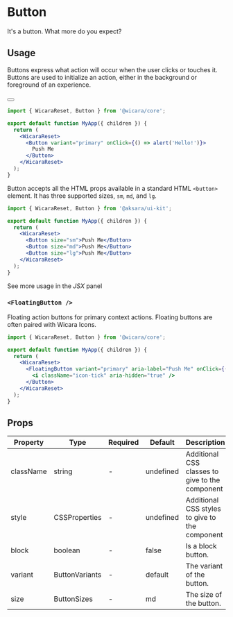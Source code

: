 # Button

It's a button. What more do you expect?

## Usage

Buttons express what action will occur when the user clicks or touches it. Buttons are used to initialize an action, either in the background or foreground of an experience.

### <Button />

```jsx
import { WicaraReset, Button } from '@wicara/core';

export default function MyApp({ children }) {
  return (
    <WicaraReset>
      <Button variant="primary" onClick={() => alert('Hello!')}>
        Push Me
      </Button>
    </WicaraReset>
  );
}
```

Button accepts all the HTML props available in a standard HTML `<button>` element. It has three supported sizes, `sm`, `md`, and `lg`.

```jsx
import { WicaraReset, Button } from '@aksara/ui-kit';

export default function MyApp({ children }) {
  return (
    <WicaraReset>
      <Button size="sm">Push Me</Button>
      <Button size="md">Push Me</Button>
      <Button size="lg">Push Me</Button>
    </WicaraReset>
  );
}
```

See more usage in the _JSX_ panel

### `<FloatingButton />`

Floating action buttons for primary context actions. Floating buttons are often paired with Wicara Icons.

```jsx
import { WicaraReset, Button } from '@wicara/core';

export default function MyApp({ children }) {
  return (
    <WicaraReset>
      <FloatingButton variant="primary" aria-label="Push Me" onClick={() => alert('Hello!')}>
        <i className="icon-tick" aria-hidden="true" />
      </Button>
    </WicaraReset>
  );
}
```

## Props

| Property  | Type           | Required | Default   | Description                                     |
| --------- | -------------- | -------- | --------- | ----------------------------------------------- |
| className | string         | -        | undefined | Additional CSS classes to give to the component |
| style     | CSSProperties  | -        | undefined | Additional CSS styles to give to the component  |
| block     | boolean        | -        | false     | Is a block button.                              |
| variant   | ButtonVariants | -        | default   | The variant of the button.                      |
| size      | ButtonSizes    | -        | md        | The size of the button.                         |
